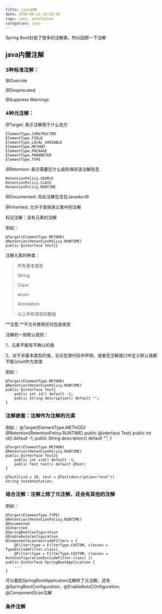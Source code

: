```yaml
---
title: java注解
date: 2018-08-13 19:33:36
tags: java, annotation
categories: java
---
```

Spring Boot封装了很多的注解类，所以回顾一下注解

## java内置注解 ##

### 3种标准注解： ###

@Override

@Desprecated

@Suppress Warnings

<!-- more -->

### 4种元注解： ###

@Target: 表示注解用于什么地方

	ElementType.CONSTRUCTOR
	ElementType.FIELD
	ElementType.LOCAL_VARIABLE
	ElementType.METHOD
	ElementType.PACKAGE
	ElementType.PARAMETER
	ElementType.TYPE

@Retention: 表示需要在什么级别保存该注解信息
	
	RetentionPolicy.SOURCE
	RetentionPolicy.CLASS
	RetentionPolicy.RUNTIME

@Documented: 将此注解包含在Javadoc中

@Inherited: 允许子类继承父类中的注解

标记注解：没有元素的注解

例如：

	@Target(ElementType.METHOD)
	@Retention(RetentionPolicy.RUNTIME)
	public @interface Test{}


注解元素的种类：

> 所有基本类型
> 
> String
> 
> Class
> 
> enum
> 
> Annotation
> 
> 以上所有类型的数组


**注意:**不允许使用任何包装类型

注解的一些默认规则：

1、元素不能有不确认的值

2、对于非基本类型的值，无论在源代码中声明，或者在注解接口中定义默认值都不能以null作为其值

例如：

	@Target(ElementType.METHOD)
	@Retention(RetentionPolicy.RUNTIME)
	public @interface Test{
		public int id() default -1;
		public String description() default "";
	}

### 注解嵌套：注解作为注解的元素 ###

例如：
	@Target(ElementType.METHOD)
	@Retention(RetentionPolicy.RUNTIME)
	public @interface Test{
		public int id() default -1;
		public String description() default "";
	}

	@Target(ElementType.METHOD)
	@Retention(RetentionPolicy.RUNTIME)
	public @interface Test2{
		public int sid() default -1;
		public Test test() default @Test;
	}
	
	@Test2(sid = 10, test = @Test(description="test"))
	String testAnnotation;

### 组合注解：注解上除了元注解，还会有其他的注解 ###

例如：

	@Target(ElementType.TYPE)
	@Retention(RetentionPolicy.RUNTIME)
	@Documented
	@Inherited
	@SpringBootConfiguration
	@EnableAutoConfiguration
	@ComponentScan(excludeFilters = {
		@Filter(type = FilterType.CUSTOM, classes = TypeExcludeFilter.class),
		@Filter(type = FilterType.CUSTOM, classes = AutoConfigurationExcludeFilter.class) })
	public @interface SpringBootApplication {
		...
	}

可以看到SpringBootApplication注解除了元注解，还有@SpringBootConfiguration、@EnableAutoCOnfiguration、@ComponentScan注解


### 条件注解 ###